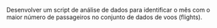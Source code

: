 Desenvolver um script de análise de dados para identificar o mês com o maior número de passageiros no conjunto de dados de voos (flights).
